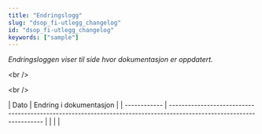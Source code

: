 ```yaml
---
title: "Endringslogg"
slug: "dsop_fi-utlegg_changelog"
id: "dsop_fi-utlegg_changelog"
keywords: ["sample"]
---
```


*Endringsloggen viser til side hvor dokumentasjon er oppdatert.*

<br \/>

<br \/>

| Dato       | Endring i dokumentasjon                                                                                            |
| ------------ | -------------------------------------------------------------------------------------------------------------------- |  | |                                                                                                                    |